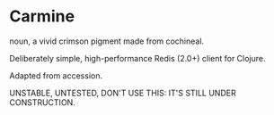 Carmine
=======

noun, a vivid crimson pigment made from cochineal.

Deliberately simple, high-performance Redis (2.0+) client for Clojure.

Adapted from accession.

UNSTABLE, UNTESTED, DON'T USE THIS: IT'S STILL UNDER CONSTRUCTION.